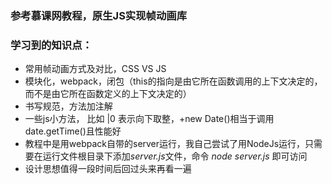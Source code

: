 ### 参考慕课网教程，原生JS实现帧动画库
### 学习到的知识点：
* 常用帧动画方式及对比，CSS VS JS
* 模块化，webpack，闭包（this的指向是由它所在函数调用的上下文决定的，而不是由它所在函数定义的上下文决定的）
* 书写规范，方法加注解
* 一些js小方法， 比如 |0 表示向下取整，+new Date()相当于调用date.getTime()且性能好
* 教程中是用webpack自带的server运行，我自己尝试了用NodeJs运行，只需要在运行文件根目录下添加*server.js*文件，命令 *node server.js* 即可访问
* 设计思想值得一段时间后回过头来再看一遍